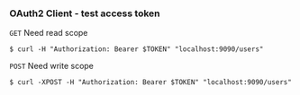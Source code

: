 ### OAuth2 Client - test access token


`GET` Need read scope

```
$ curl -H "Authorization: Bearer $TOKEN" "localhost:9090/users"
```

`POST` Need write scope

```
$ curl -XPOST -H "Authorization: Bearer $TOKEN" "localhost:9090/users"
```

